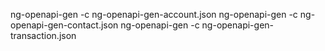 ng-openapi-gen -c ng-openapi-gen-account.json
ng-openapi-gen -c ng-openapi-gen-contact.json
ng-openapi-gen -c ng-openapi-gen-transaction.json

